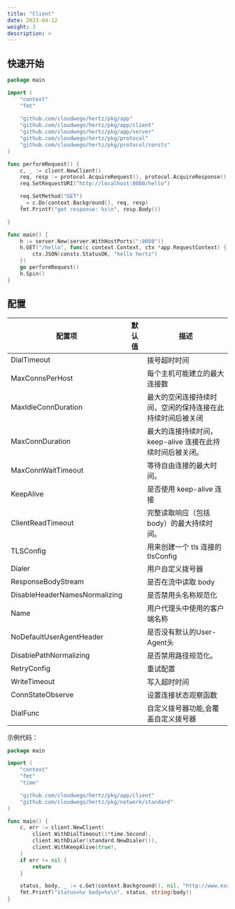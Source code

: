 ```yaml
---
title: "Client"
date: 2023-04-12
weight: 3
description: >
---
```




## 快速开始

```go
package main

import (
	"context"
	"fmt"
	
	"github.com/cloudwego/hertz/pkg/app"
	"github.com/cloudwego/hertz/pkg/app/client"
	"github.com/cloudwego/hertz/pkg/app/server"
	"github.com/cloudwego/hertz/pkg/protocol"
	"github.com/cloudwego/hertz/pkg/protocol/consts"
)

func performRequest() {
	c, _ := client.NewClient()
	req, resp := protocol.AcquireRequest(), protocol.AcquireResponse()
	req.SetRequestURI("http://localhost:8080/hello")

	req.SetMethod("GET")
	_ = c.Do(context.Background(), req, resp)
	fmt.Printf("get response: %s\n", resp.Body())

}

func main() {
	h := server.New(server.WithHostPorts(":8080"))
	h.GET("/hello", func(c context.Context, ctx *app.RequestContext) {
		ctx.JSON(consts.StatusOK, "hello hertz")
	})
	go performRequest()
	h.Spin()
}

```

## 配置

| 配置项                        | 默认值 | 描述                                                       |
| ----------------------------- | ------ | ---------------------------------------------------------- |
| DialTimeout                   |        | 拨号超时时间                                               |
| MaxConnsPerHost               |        | 每个主机可能建立的最大连接数                               |
| MaxIdleConnDuration           |        | 最大的空闲连接持续时间，空闲的保持连接在此持续时间后被关闭 |
| MaxConnDuration               |        | 最大的连接持续时间，keep-alive 连接在此持续时间后被关闭。  |
| MaxConnWaitTimeout            |        | 等待自由连接的最大时间。                                   |
| KeepAlive                     |        | 是否使用 keep-alive 连接                                   |
| ClientReadTimeout             |        | 完整读取响应（包括body）的最大持续时间。                   |
| TLSConfig                     |        | 用来创建一个 tls 连接的 tlsConfig                          |
| Dialer                        |        | 用户自定义拨号器                                           |
| ResponseBodyStream            |        | 是否在流中读取 body                                        |
| DisableHeaderNamesNormalizing |        | 是否禁用头名称规范化                                       |
| Name                          |        | 用户代理头中使用的客户端名称                               |
| NoDefaultUserAgentHeader      |        | 是否没有默认的User-Agent头                                 |
| DisablePathNormalizing        |        | 是否禁用路径规范化。                                       |
| RetryConfig                   |        | 重试配置                                                   |
| WriteTimeout                  |        | 写入超时时间                                               |
| ConnStateObserve              |        | 设置连接状态观察函数                                       |
| DialFunc                      |        | 自定义拨号器功能,会覆盖自定义拨号器                        |

示例代码：

```go
package main

import (
	"context"
	"fmt"
	"time"

	"github.com/cloudwego/hertz/pkg/app/client"
	"github.com/cloudwego/hertz/pkg/network/standard"
)

func main() {
	c, err := client.NewClient(
		client.WithDialTimeout(1*time.Second),
		client.WithDialer(standard.NewDialer()),
		client.WithKeepAlive(true),
	)
	if err != nil {
		return
	}

	status, body, _ := c.Get(context.Background(), nil, "http://www.example.com")
	fmt.Printf("status=%v body=%v\n", status, string(body))
}
```

